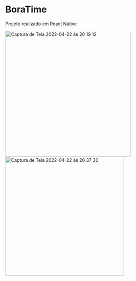 # BoraTime

Projeto realizado em React Native

<img width="392" alt="Captura de Tela 2022-04-22 às 20 19 12" src="https://user-images.githubusercontent.com/70456966/164915851-abf40775-a201-4a52-a908-7b5a129b3903.png">
<img width="371" alt="Captura de Tela 2022-04-22 às 20 37 30" src="https://user-images.githubusercontent.com/70456966/164915856-bd465288-cd53-451b-b0e3-073e32dc8319.png">

